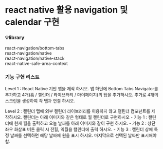 <h1>react native 활용 navigation 및 calendar 구현</h1>

<h3>💡library</h3>

react-navigation/bottom-tabs<br/>
react-navigation/native<br/>
react-navigation/native-stack<br/>
react-native-safe-area-context<br/>

### 기능 구현 리스트

Level 1 : React Native 기반 앱을 제작 하시오. 앱 하단에 Bottom Tabs Navigator를 추가하고 4개(홈 / 캘린더 / 라이브러리 / 마이페이지)의 탭을 추가하시오. 추가로 4개의 스크린을 생성하여 각 탭과 연결 하시오.

Level 2 : 캘린더 탭에 외부 캘린더 라이브러리를 이용하지 않고 캘린더 컴포넌트를 제작하시오. 캘린더는 아래 이미지와 같은 형태로 월 캘린더로 구현하시오 - 기능 1 : 캘린더에 현재 월을 출력하고 오늘 날짜를 아래 이미지와 같이 구현 하시오. - 기능 2 : 상단 좌우 화살표 버튼 클릭 시 전월, 익월을 캘린더에 출력 하시오. - 기능 3 : 캘린더 상에 특정 날짜를 선택하면 해당 날짜에 원을 표시 하시오. 마지막으로 선택된 날짜만 표시해야 함.
